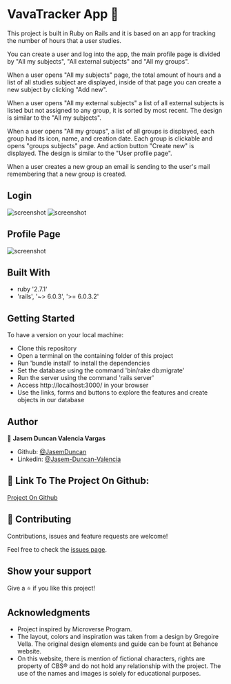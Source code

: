 # VavaTracker App 🚀
This project is built in Ruby on Rails and it is based on an app for tracking the number of hours that a user studies. 

You can create a user and log into the app, the main profile page is divided by "All my subjects", "All external subjects" and "All my groups". 

When a user opens "All my subjects" page, the total amount of hours and a list of all studies subject are displayed, inside of that page you can create a new subject by clicking "Add new". 

When a user opens "All my external subjects" a list of all external subjects is listed but not assigned to any group, it is sorted by most recent. The design is similar to the "All my subjects". 

When a user opens "All my groups", a list of all groups is displayed, each group had its icon, name, and creation date. Each group is clickable and opens "groups subjects" page. And action button "Create new" is displayed. The design is similar to the "User profile page".

When a user creates a new group an email is sending to the user's mail remembering that a new group is created.

## Login

![screenshot](docs/snapscan.png)
![screenshot](docs/login.png)


## Profile Page

![screenshot](docs/profile.png)

## Built With

-   ruby '2.7.1'
-   'rails', '~> 6.0.3', '>= 6.0.3.2'


## Getting Started

​To have a version on your local machine:

-   Clone this repository
-   Open a terminal on the containing folder of this project
-   Run 'bundle install' to install the dependencies
-   Set the database using the command 'bin/rake db:migrate'
-   Run the server using the command 'rails server'
-   Access http://localhost:3000/ in your browser
-   Use the links, forms and buttons to explore the features and create objects in our database

## Author

👤 **Jasem Duncan Valencia Vargas**

-   Github: [@JasemDuncan](https://github.com/JasemDuncan)
-   Linkedin: [@Jasem-Duncan-Valencia](https://www.linkedin.com/in/jasem-duncan-valencia/)


## 🤝 Link To The Project On Github: 

[Project On Github](https://github.com/JasemDuncan/vava-tracker)

## 🤝 Contributing

Contributions, issues and feature requests are welcome!

Feel free to check the [issues page](https://github.com/JasemDuncan/vava-tracker/issues).

## Show your support

Give a ⭐️ if you like this project!

## Acknowledgments

- Project inspired by Microverse Program.
- The layout, colors and inspiration was taken from a design by Gregoire Vella. The original design elements and guide can be fount at Behance website.
- On this website, there is mention of fictional characters, rights are property of CBS® and do not hold any relationship with the project. The use of the names and images is solely for educational purposes.
